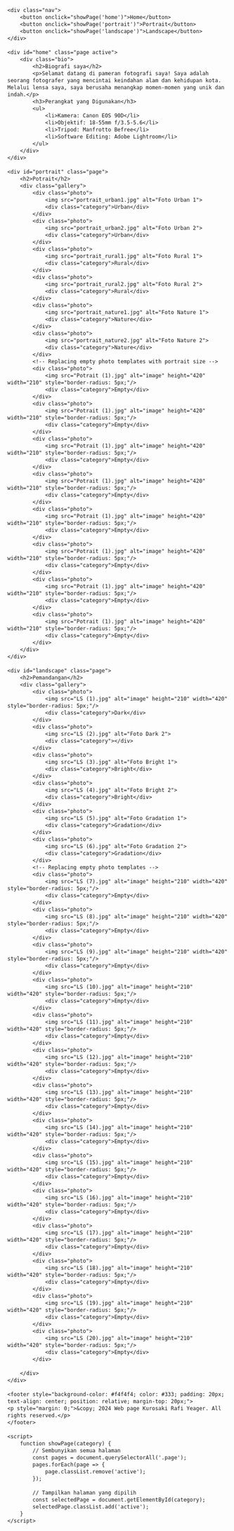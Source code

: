 <html lang="id">
<head>
    <meta charset="UTF-8">
    <meta name="viewport" content="width=device-width, initial-scale=1.0">
    <title>Pameran Fotografi</title>
    <link rel="stylesheet" href="styles.css">
</head>
<body>

    <div class="nav">
        <button onclick="showPage('home')">Home</button>
        <button onclick="showPage('portrait')">Portrait</button>
        <button onclick="showPage('landscape')">Landscape</button>
    </div>

    <div id="home" class="page active">
        <div class="bio">
            <h2>Biografi saya</h2>
            <p>Selamat datang di pameran fotografi saya! Saya adalah seorang fotografer yang mencintai keindahan alam dan kehidupan kota. Melalui lensa saya, saya berusaha menangkap momen-momen yang unik dan indah.</p>
            <h3>Perangkat yang Digunakan</h3>
            <ul>
                <li>Kamera: Canon EOS 90D</li>
                <li>Objektif: 18-55mm f/3.5-5.6</li>
                <li>Tripod: Manfrotto Befree</li>
                <li>Software Editing: Adobe Lightroom</li>
            </ul>
        </div>
    </div>

    <div id="portrait" class="page">
        <h2>Potrait</h2>
        <div class="gallery">
            <div class="photo">
                <img src="portrait_urban1.jpg" alt="Foto Urban 1">
                <div class="category">Urban</div>
            </div>
            <div class="photo">
                <img src="portrait_urban2.jpg" alt="Foto Urban 2">
                <div class="category">Urban</div>
            </div>
            <div class="photo">
                <img src="portrait_rural1.jpg" alt="Foto Rural 1">
                <div class="category">Rural</div>
            </div>
            <div class="photo">
                <img src="portrait_rural2.jpg" alt="Foto Rural 2">
                <div class="category">Rural</div>
            </div>
            <div class="photo">
                <img src="portrait_nature1.jpg" alt="Foto Nature 1">
                <div class="category">Nature</div>
            </div>
            <div class="photo">
                <img src="portrait_nature2.jpg" alt="Foto Nature 2">
                <div class="category">Nature</div>
            </div>
            <!-- Replacing empty photo templates with portrait size -->
            <div class="photo">
                <img src="Potrait (1).jpg" alt="image" height="420" width="210" style="border-radius: 5px;"/>
                <div class="category">Empty</div>
            </div>
            <div class="photo">
                <img src="Potrait (1).jpg" alt="image" height="420" width="210" style="border-radius: 5px;"/>
                <div class="category">Empty</div>
            </div>
            <div class="photo">
                <img src="Potrait (1).jpg" alt="image" height="420" width="210" style="border-radius: 5px;"/>
                <div class="category">Empty</div>
            </div>
            <div class="photo">
                <img src="Potrait (1).jpg" alt="image" height="420" width="210" style="border-radius: 5px;"/>
                <div class="category">Empty</div>
            </div>
            <div class="photo">
                <img src="Potrait (1).jpg" alt="image" height="420" width="210" style="border-radius: 5px;"/>
                <div class="category">Empty</div>
            </div>
            <div class="photo">
                <img src="Potrait (1).jpg" alt="image" height="420" width="210" style="border-radius: 5px;"/>
                <div class="category">Empty</div>
            </div>
            <div class="photo">
                <img src="Potrait (1).jpg" alt="image" height="420" width="210" style="border-radius: 5px;"/>
                <div class="category">Empty</div>
            </div>
            <div class="photo">
                <img src="Potrait (1).jpg" alt="image" height="420" width="210" style="border-radius: 5px;"/>
                <div class="category">Empty</div>
            </div>
        </div>
    </div>

    <div id="landscape" class="page">
        <h2>Pemandangan</h2>
        <div class="gallery">
            <div class="photo">
                <img src="LS (1).jpg" alt="image" height="210" width="420" style="border-radius: 5px;"/>
                <div class="category">Dark</div>
            </div>
            <div class="photo">
                <img src="LS (2).jpg" alt="Foto Dark 2">
                <div class="category"></div>
            </div>
            <div class="photo">
                <img src="LS (3).jpg" alt="Foto Bright 1">
                <div class="category">Bright</div>
            </div>
            <div class="photo">
                <img src="LS (4).jpg" alt="Foto Bright 2">
                <div class="category">Bright</div>
            </div>
            <div class="photo">
                <img src="LS (5).jpg" alt="Foto Gradation 1">
                <div class="category">Gradation</div>
            </div>
            <div class="photo">
                <img src="LS (6).jpg" alt="Foto Gradation 2">
                <div class="category">Gradation</div>
            </div>
            <!-- Replacing empty photo templates -->
            <div class="photo">
                <img src="LS (7).jpg" alt="image" height="210" width="420" style="border-radius: 5px;"/>
                <div class="category">Empty</div>
            </div>
            <div class="photo">
                <img src="LS (8).jpg" alt="image" height="210" width="420" style="border-radius: 5px;"/>
                <div class="category">Empty</div>
            </div>
            <div class="photo">
                <img src="LS (9).jpg" alt="image" height="210" width="420" style="border-radius: 5px;"/>
                <div class="category">Empty</div>
            </div>
            <div class="photo">
                <img src="LS (10).jpg" alt="image" height="210" width="420" style="border-radius: 5px;"/>
                <div class="category">Empty</div>
            </div>
            <div class="photo">
                <img src="LS (11).jpg" alt="image" height="210" width="420" style="border-radius: 5px;"/>
                <div class="category">Empty</div>
            </div>
            <div class="photo">
                <img src="LS (12).jpg" alt="image" height="210" width="420" style="border-radius: 5px;"/>
                <div class="category">Empty</div>
            </div>
            <div class="photo">
                <img src="LS (13).jpg" alt="image" height="210" width="420" style="border-radius: 5px;"/>
                <div class="category">Empty</div>
            </div>
            <div class="photo">
                <img src="LS (14).jpg" alt="image" height="210" width="420" style="border-radius: 5px;"/>
                <div class="category">Empty</div>
            </div>
            <div class="photo">
                <img src="LS (15).jpg" alt="image" height="210" width="420" style="border-radius: 5px;"/>
                <div class="category">Empty</div>
            </div>
            <div class="photo">
                <img src="LS (16).jpg" alt="image" height="210" width="420" style="border-radius: 5px;"/>
                <div class="category">Empty</div>
            </div>
            <div class="photo">
                <img src="LS (17).jpg" alt="image" height="210" width="420" style="border-radius: 5px;"/>
                <div class="category">Empty</div>
            </div>
            <div class="photo">
                <img src="LS (18).jpg" alt="image" height="210" width="420" style="border-radius: 5px;"/>
                <div class="category">Empty</div>
            </div>
            <div class="photo">
                <img src="LS (19).jpg" alt="image" height="210" width="420" style="border-radius: 5px;"/>
                <div class="category">Empty</div>
            </div>
            <div class="photo">
                <img src="LS (20).jpg" alt="image" height="210" width="420" style="border-radius: 5px;"/>
                <div class="category">Empty</div>
            </div>

        </div>
    </div>

    <footer style="background-color: #f4f4f4; color: #333; padding: 20px; text-align: center; position: relative; margin-top: 20px;">
    <p style="margin: 0;">&copy; 2024 Web page Kurosaki Rafi Yeager. All rights reserved.</p>
    </footer>

    <script>
        function showPage(category) {
            // Sembunyikan semua halaman
            const pages = document.querySelectorAll('.page');
            pages.forEach(page => {
                page.classList.remove('active');
            });

            // Tampilkan halaman yang dipilih
            const selectedPage = document.getElementById(category);
            selectedPage.classList.add('active');
        }
    </script>

</body>
</html>
